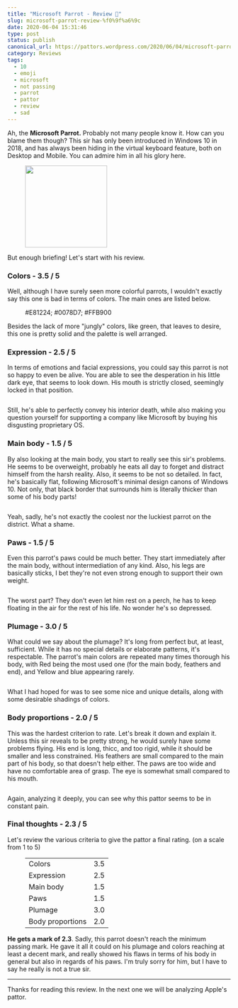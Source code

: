 ```yaml
---
title: "Microsoft Parrot - Review 🦜"
slug: microsoft-parrot-review-%f0%9f%a6%9c
date: 2020-06-04 15:31:46
type: post
status: publish
canonical_url: https://pattors.wordpress.com/2020/06/04/microsoft-parrot-review-%f0%9f%a6%9c/
category: Reviews
tags: 
  - 10
  - emoji
  - microsoft
  - not passing
  - parrot
  - pattor
  - review
  - sad
---
```


<!-- wp:paragraph {"align":"left"} -->
<p class="has-text-align-left">Ah, the <strong>Microsoft Parrot.</strong> Probably not many people know it. How can you blame them though? This sir has only been introduced in Windows 10 in 2018, and has always been hiding in the virtual keyboard feature, both on Desktop and Mobile. You can admire him in all his glory here.</p>
<!-- /wp:paragraph -->

<!-- wp:image {"align":"center","id":50,"width":185,"height":185,"sizeSlug":"large"} -->
<div class="wp-block-image"><figure class="aligncenter size-large is-resized"><img src="https://pattors.wordpress.com/wp-content/uploads/2020/06/microsoft_parrot_full-1.png?w=160" alt="" class="wp-image-50" width="185" height="185" /></figure></div>
<!-- /wp:image -->

<!-- wp:paragraph {"align":"left"} -->
<p class="has-text-align-left">But enough briefing! Let's start with his review.</p>
<!-- /wp:paragraph -->

<!-- wp:heading {"level":3} -->
<h3>Colors - 3.5 / 5</h3>
<!-- /wp:heading -->

<!-- wp:paragraph -->
<p>Well, although I have surely seen more colorful parrots, I wouldn't exactly say this one is bad in terms of colors. The main ones are listed below.</p>
<!-- /wp:paragraph -->

<!-- wp:image {"id":98,"sizeSlug":"large"} -->
<figure class="wp-block-image size-large"><img src="https://pattors.wordpress.com/wp-content/uploads/2020/06/microsoft_parrot_color_palette-3.png?w=600" alt="" class="wp-image-98" /><figcaption>#E81224; #0078D7; #FFB900</figcaption></figure>
<!-- /wp:image -->

<!-- wp:paragraph -->
<p>Besides the lack of more "jungly" colors, like green, that leaves to desire, this one is pretty solid and the palette is well arranged.</p>
<!-- /wp:paragraph -->

<!-- wp:heading {"level":3} -->
<h3>Expression - 2.5 / 5</h3>
<!-- /wp:heading -->

<!-- wp:paragraph -->
<p>In terms of emotions and facial expressions, you could say this parrot is not so happy to even be alive. You are able to see the desperation in his little dark eye, that seems to look down. His mouth is strictly closed, seemingly locked in that position.</p>
<!-- /wp:paragraph -->

<!-- wp:image {"align":"center","id":76,"sizeSlug":"large"} -->
<div class="wp-block-image"><figure class="aligncenter size-large"><img src="https://pattors.wordpress.com/wp-content/uploads/2020/06/microsoft_parrot_face-1.png?w=79" alt="" class="wp-image-76" /></figure></div>
<!-- /wp:image -->

<!-- wp:paragraph -->
<p>Still, he's able to perfectly convey his interior death, while also making you question yourself for supporting a company like Microsoft by buying his disgusting proprietary OS.</p>
<!-- /wp:paragraph -->

<!-- wp:heading {"level":3} -->
<h3>Main body - 1.5 / 5</h3>
<!-- /wp:heading -->

<!-- wp:paragraph -->
<p>By also looking at the main body, you start to really see this sir's problems. He seems to be overweight, probably he eats all day to forget and distract himself from the harsh reality. Also, it seems to be not so detailed. In fact, he's basically flat, following Microsoft's minimal design canons of Windows 10. Not only, that black border that surrounds him is literally thicker than some of his body parts!</p>
<!-- /wp:paragraph -->

<!-- wp:image {"align":"center","id":77,"sizeSlug":"large"} -->
<div class="wp-block-image"><figure class="aligncenter size-large"><img src="https://pattors.wordpress.com/wp-content/uploads/2020/06/microsoft_parrot_main_body-1.png?w=101" alt="" class="wp-image-77" /></figure></div>
<!-- /wp:image -->

<!-- wp:paragraph -->
<p>Yeah, sadly, he's not exactly the coolest nor the luckiest parrot on the district. What a shame.</p>
<!-- /wp:paragraph -->

<!-- wp:heading {"level":3} -->
<h3>Paws - 1.5 / 5</h3>
<!-- /wp:heading -->

<!-- wp:paragraph -->
<p>Even this parrot's paws could be much better. They start immediately after the main body, without intermediation of any kind. Also, his legs are basically sticks, I bet they're not even strong enough to support their own weight.</p>
<!-- /wp:paragraph -->

<!-- wp:image {"align":"center","id":78,"sizeSlug":"large"} -->
<div class="wp-block-image"><figure class="aligncenter size-large"><img src="https://pattors.wordpress.com/wp-content/uploads/2020/06/microsoft_parrot_paws-1.png?w=88" alt="" class="wp-image-78" /></figure></div>
<!-- /wp:image -->

<!-- wp:paragraph -->
<p>The worst part? They don't even let him rest on a perch, he has to keep floating in the air for the rest of his life. No wonder he's so depressed.</p>
<!-- /wp:paragraph -->

<!-- wp:heading {"level":3} -->
<h3>Plumage - 3.0 / 5</h3>
<!-- /wp:heading -->

<!-- wp:paragraph -->
<p>What could we say about the plumage? It's long from perfect but, at least, sufficient. While it has no special details or elaborate patterns, it's respectable. The parrot's main colors are repeated many times thorough his body, with Red being the most used one (for the main body, feathers and end), and Yellow and blue appearing rarely.</p>
<!-- /wp:paragraph -->

<!-- wp:image {"align":"center","id":79,"sizeSlug":"large"} -->
<div class="wp-block-image"><figure class="aligncenter size-large"><img src="https://pattors.wordpress.com/wp-content/uploads/2020/06/microsoft_parrot_plumage-1.png?w=77" alt="" class="wp-image-79" /></figure></div>
<!-- /wp:image -->

<!-- wp:paragraph -->
<p>What I had hoped for was to see some nice and unique details, along with some desirable shadings of colors.</p>
<!-- /wp:paragraph -->

<!-- wp:heading {"level":3} -->
<h3>Body proportions - 2.0 / 5</h3>
<!-- /wp:heading -->

<!-- wp:paragraph -->
<p>This was the hardest criterion to rate. Let's break it down and explain it. Unless this sir reveals to be pretty strong, he would surely have some problems flying. His end is long, thicc, and too rigid, while it should be smaller and less constrained. His feathers are small compared to the main part of his body, so that doesn't help either. The paws are too wide and have no comfortable area of grasp. The eye is somewhat small compared to his mouth.</p>
<!-- /wp:paragraph -->

<!-- wp:image {"align":"center","id":80,"sizeSlug":"large"} -->
<div class="wp-block-image"><figure class="aligncenter size-large"><img src="https://pattors.wordpress.com/wp-content/uploads/2020/06/microsoft_parrot_proportions-1.png?w=320" alt="" class="wp-image-80" /></figure></div>
<!-- /wp:image -->

<!-- wp:paragraph -->
<p>Again, analyzing it deeply, you can see why this pattor seems to be in constant pain.</p>
<!-- /wp:paragraph -->

<!-- wp:heading {"level":3} -->
<h3>Final thoughts - 2.3 / 5</h3>
<!-- /wp:heading -->

<!-- wp:paragraph -->
<p>Let's review the various criteria to give the pattor a final rating. (on a scale from 1 to 5)</p>
<!-- /wp:paragraph -->

<!-- wp:table -->
<figure class="wp-block-table"><table><tbody><tr><td>Colors</td><td>3.5</td></tr><tr><td>Expression</td><td>2.5</td></tr><tr><td>Main body</td><td>1.5</td></tr><tr><td>Paws</td><td>1.5</td></tr><tr><td>Plumage</td><td>3.0</td></tr><tr><td>Body proportions</td><td>2.0</td></tr></tbody></table></figure>
<!-- /wp:table -->

<!-- wp:paragraph -->
<p><strong>He gets a mark of 2.3</strong>. Sadly, this parrot doesn't reach the minimum passing mark. He gave it all it could on his plumage and colors reaching at least a decent mark, and really showed his flaws in terms of his body in general but also in regards of his paws. I'm truly sorry for him, but I have to say he really is not a true sir.</p>
<!-- /wp:paragraph -->

<!-- wp:separator -->
<hr class="wp-block-separator" />
<!-- /wp:separator -->

<!-- wp:paragraph -->
<p>Thanks for reading this review. In the next one we will be analyzing Apple's pattor.</p>
<!-- /wp:paragraph -->

